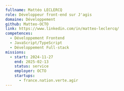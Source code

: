 ```yaml
---
fullname: Mattéo LECLERCQ
role: Développeur front-end sur J'agis
domaine: Développement
github: Matteo-OCTO
link: https://www.linkedin.com/in/matteo-leclercq/
competences:
  - Développement Frontend
  - JavaScript/TypeScript
  - Développement Full-stack
missions:
  - start: 2024-11-27
    end: 2025-02-13
    status: service
    employer: OCTO
    startups:
      - france.nation.verte.agir
---
```

